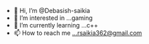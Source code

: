 - 👋 Hi, I’m @Debasish-saikia
- 👀 I’m interested in ...gaming 
- 🌱 I’m currently learning ...c++
- 📫 How to reach me ...rsaikia362@gmail.com

<!---
Debasish-saikia/Debasish-saikia is a ✨ special ✨ repository because its `README.md` (this file) appears on your GitHub profile.
You can click the Preview link to take a look at your changes.
--->
